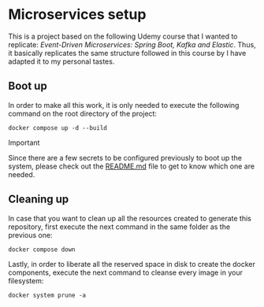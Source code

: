 # Microservices setup

This is a project based on the following Udemy course that I wanted to replicate: _Event-Driven
Microservices: Spring Boot, Kafka and Elastic_.
Thus, it basically replicates the same structure followed in this course by I have adapted it to my
personal tastes.

## Boot up

In order to make all this work, it is only needed to execute the following command on the root
directory of the project:

```
docker compose up -d --build
```

> [!IMPORTANT]
> Since there are a few secrets to be configured previously to boot up the system, please check out
> the [README.md](docker/README.md) file to get to know which one are needed.

## Cleaning up

In case that you want to clean up all the resources created to generate this repository, first
execute
the next command in the same folder as the previous one:

```
docker compose down
```

Lastly, in order to liberate all the reserved space in disk to create the docker components, execute
the next command to cleanse every image in your filesystem:

```
docker system prune -a
```
